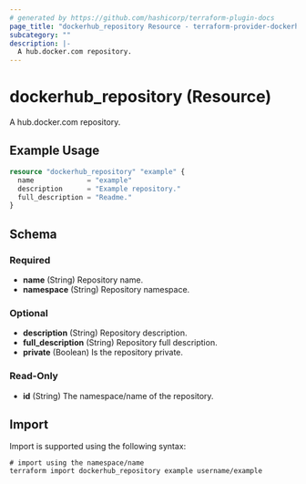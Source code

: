 ```yaml
---
# generated by https://github.com/hashicorp/terraform-plugin-docs
page_title: "dockerhub_repository Resource - terraform-provider-dockerhub"
subcategory: ""
description: |-
  A hub.docker.com repository.
---
```


# dockerhub_repository (Resource)

A hub.docker.com repository.

## Example Usage

```terraform
resource "dockerhub_repository" "example" {
  name             = "example"
  description      = "Example repository."
  full_description = "Readme."
}
```

<!-- schema generated by tfplugindocs -->
## Schema

### Required

- **name** (String) Repository name.
- **namespace** (String) Repository namespace.

### Optional

- **description** (String) Repository description.
- **full_description** (String) Repository full description.
- **private** (Boolean) Is the repository private.

### Read-Only

- **id** (String) The namespace/name of the repository.

## Import

Import is supported using the following syntax:

```shell
# import using the namespace/name
terraform import dockerhub_repository example username/example
```

